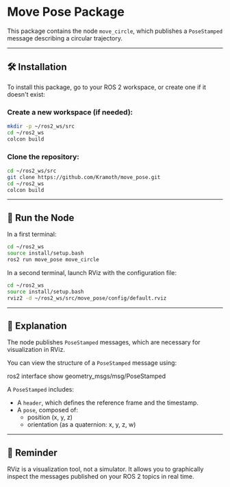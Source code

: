 # Move Pose Package

This package contains the node `move_circle`, which publishes a `PoseStamped` message describing a circular trajectory.

---

## 🛠 Installation

To install this package, go to your ROS 2 workspace, or create one if it doesn't exist:

### Create a new workspace (if needed):
```bash
mkdir -p ~/ros2_ws/src
cd ~/ros2_ws
colcon build
```
### Clone the repository:
```bash
cd ~/ros2_ws/src
git clone https://github.com/Kramoth/move_pose.git
cd ~/ros2_ws
colcon build
```
---

## 🚀 Run the Node

In a first terminal:
```bash
cd ~/ros2_ws
source install/setup.bash
ros2 run move_pose move_circle
```
In a second terminal, launch RViz with the configuration file:
```bash
cd ~/ros2_ws
source install/setup.bash
rviz2 -d ~/ros2_ws/src/move_pose/config/default.rviz
```

---

## 🧾 Explanation

The node publishes `PoseStamped` messages, which are necessary for visualization in RViz.

You can view the structure of a `PoseStamped` message using:

ros2 interface show geometry_msgs/msg/PoseStamped 

A `PoseStamped` includes:
- A `header`, which defines the reference frame and the timestamp.
- A `pose`, composed of:
  - position (x, y, z)
  - orientation (as a quaternion: x, y, z, w)

---

## 📌 Reminder

RViz is a visualization tool, not a simulator. It allows you to graphically inspect the messages published on your ROS 2 topics in real time.
